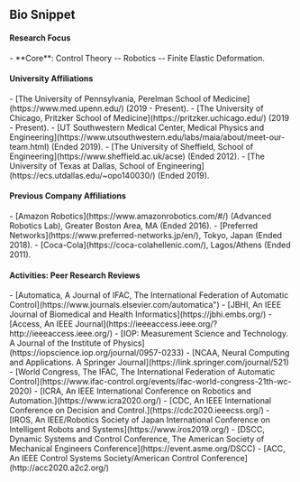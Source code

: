 
<h2><i class="fa fa-chevron-right"></i><i class="fa fa-chevron-right"></i> Bio Snippet </h2>

<h4><i class="fa fa-chevron-right"></i><i class="fa fa-chevron-right"></i>Research Focus</h4>
  - **Core**: Control Theory -- Robotics -- Finite Elastic Deformation.

<h4><i class="fa fa-chevron-right"></i><i class="fa fa-chevron-right"></i>University Affiliations</h4>
  - [The University of Pennsylvania, Perelman School of Medicine](https://www.med.upenn.edu/) (2019 - Present).
  - [The University of Chicago, Pritzker School of Medicine](https://pritzker.uchicago.edu/) (2019 - Present).
  -  [UT Southwestern Medical Center, Medical Physics and Engineering](https://www.utsouthwestern.edu/labs/maia/about/meet-our-team.html)  (Ended 2019).
  -  [The University of Sheffield, School of Engineering](https://www.sheffield.ac.uk/acse) (Ended 2012).
  - [The University of Texas at Dallas, School of Engineering](https://ecs.utdallas.edu/~opo140030/) (Ended 2019).

<h4><i class="fa fa-chevron-right"></i><i class="fa fa-chevron-right"></i>Previous Company Affiliations</h4>
  -  [Amazon Robotics](https://www.amazonrobotics.com/#/) (Advanced Robotics Lab), Greater Boston Area, MA (Ended 2016).
  - [Preferred Networks](https://www.preferred-networks.jp/en/), Tokyo, Japan (Ended 2018).
  - [Coca-Cola](https://coca-colahellenic.com/), Lagos/Athens (Ended 2011).

<h4><i class="fa fa-chevron-right"></i><i class="fa fa-chevron-right"></i> Activities: Peer Research Reviews</h4>
  - [Automatica, A Journal of IFAC, The International Federation of Automatic Control](https://www.journals.elsevier.com/automatica") 
  - [JBHI, An IEEE Journal of Biomedical and Health Informatics](https://jbhi.embs.org/)
  - [Access, An IEEE Journal](https://ieeeaccess.ieee.org/?http://ieeeaccess.ieee.org/) 
  - [IOP: Measurement Science and Technology. A Journal of the  Institute of Physics](https://iopscience.iop.org/journal/0957-0233) 
  - [NCAA, Neural Computing and Applications. A Springer Journal](https://link.springer.com/journal/521) 
  - [World Congress, The IFAC, The International Federation of Automatic Control](https://www.ifac-control.org/events/ifac-world-congress-21th-wc-2020)  
  - [ICRA, An IEEE International Conference on Robotics and Automation.](https://www.icra2020.org/) 
  - [CDC, An IEEE International Conference on Decision and Control.](https://cdc2020.ieeecss.org/) 
  - [IROS, An IEEE/Robotics Society of Japan International Conference on Intelligent Robots and Systems](https://www.iros2019.org/)
  - [DSCC, Dynamic Systems and Control Conference, The American Society of Mechanical Engineers Conference](https://event.asme.org/DSCC) 
  - [ACC, An IEEE Control Systems Society/American Control Conference](http://acc2020.a2c2.org/)

<!-- <h4><i class="fa fa-chevron-right"></i><i class="fa fa-chevron-right"></i>Awards and Honors</h4>
  -  Google AI Travel and Conference Grant (2018) 
  - IEEE Robotics and Automation Society (RAS) Travel Award (2018/2017/2016) 
  - NSF Doctoral Consortium Award (2017) 
  - Mary and Richard Templeton Graduate Fellowship (2017) 
  - Open Software for Robotics Foundation Scholarship (2017) 
  - President’s Excellence Award for Teaching Assistants (Nom. 2017) 
  - Golden Key International Honour Society (2016) 
  - Ericsson Graduate Fellowship (2015) 
  - Jonsson Scholarship (2014) 
  - PTDF Overseas Fellowship (2012). 
  - Best Chemistry Student (West African Senior School Examinations -- Two Years in a Row). -

   Thanks to my committee members, <a href="https://ece.illinois.edu/directory/profile/mspong">Mark Spong</a>, <a href=""> Tyler Summers</a>, <a href="">Yonas Tadesse</a> and <a href=""> Nick Gans</a>, and my UTSW mentor, <a href="https://profiles.utsouthwestern.edu/profile/150563/steve-jiang.html">Steve Jiang</a>. 

  - **Fund-my-startup buzzwords**: Artificial Intelligence, Big Data, Data Science.
  - **Antiquated buzzwords**: System Identification, Data Mining.
  
  - [Brandeis University](https://www.brandeis.edu/gps/), [Adjunct Instructor, Robot Manipulation, Planning and Control](https://www.brandeis.edu/gps/current-students/academic-information/course?acad_year=2020&crse_id=014100) (2019 - Present).
-->


